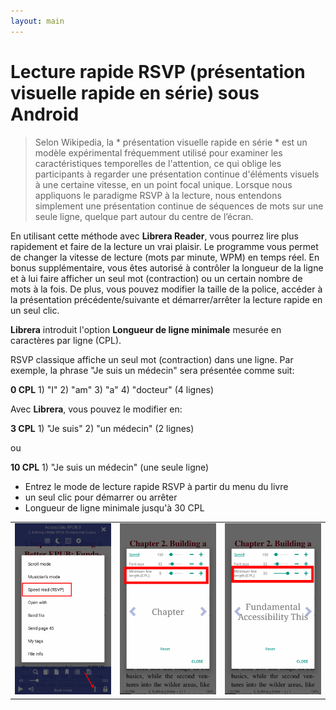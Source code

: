 ```yaml
---
layout: main
---
```



# Lecture rapide RSVP (présentation visuelle rapide en série) sous Android

> Selon Wikipedia, la * présentation visuelle rapide en série * est un modèle expérimental fréquemment utilisé pour examiner les caractéristiques temporelles de l'attention, ce qui oblige les participants à regarder une présentation continue d'éléments visuels à une certaine vitesse, en un point focal unique. Lorsque nous appliquons le paradigme RSVP à la lecture, nous entendons simplement une présentation continue de séquences de mots sur une seule ligne, quelque part autour du centre de l’écran.

En utilisant cette méthode avec **Librera Reader**, vous pourrez lire plus rapidement et faire de la lecture un vrai plaisir.
Le programme vous permet de changer la vitesse de lecture (mots par minute, WPM) en temps réel. En bonus supplémentaire, vous êtes autorisé à contrôler la longueur de la ligne et à lui faire afficher un seul mot (contraction) ou un certain nombre de mots à la fois.
De plus, vous pouvez modifier la taille de la police, accéder à la présentation précédente/suivante et démarrer/arrêter la lecture rapide en un seul clic.

**Librera** introduit l'option **Longueur de ligne minimale** mesurée en caractères par ligne (CPL).

RSVP classique affiche un seul mot (contraction) dans une ligne. Par exemple, la phrase &quot;Je suis un médecin&quot; sera présentée comme suit:

**0 CPL** 1) &quot;I&quot; 2) &quot;am&quot; 3) &quot;a&quot; 4) &quot;docteur&quot; (4 lignes)

Avec **Librera**, vous pouvez le modifier en:

**3 CPL** 1) &quot;Je suis&quot; 2) &quot;un médecin&quot; (2 lignes)

ou

**10 CPL** 1) &quot;Je suis un médecin&quot; (une seule ligne)

* Entrez le mode de lecture rapide RSVP à partir du menu du livre
* un seul clic pour démarrer ou arrêter
* Longueur de ligne minimale jusqu'à 30 CPL

||||
|-|-|-|
|![](1.png)|![](2.png)|![](3.png)|

